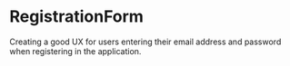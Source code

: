 # RegistrationForm
Creating a good UX for users entering their email address and password when registering in the application.
